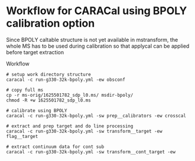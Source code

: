# Workflow for CARACal using BPOLY calibration option

Since BPOLY caltable structure is not yet available in mstransform, the whole MS has to be used during calibration so that applycal can be applied before target extraction

Workflow
```
# setup work directory structure
caracal -c run-g330-32k-bpoly.yml -ew obsconf

# copy full ms
cp -r ms-orig/1625501782_sdp_l0.ms/ msdir-bpoly/
chmod -R +w 1625501782_sdp_l0.ms

# calibrate using BPOLY
caracal -c run-g330-32k-bpoly.yml -sw prep__calibrators -ew crosscal

# extract and prep target and do line processing
caracal -c run-g330-32k-bpoly.yml -sw transform__target -ew flag__target

# extract continuum data for cont sub
caracal -c run-g330-32k-bpoly.yml -sw transform__cont_target -ew 

```


